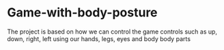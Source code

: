 # Game-with-body-posture
The project is based on how we can control the game controls such as up, down, right, left using our hands, legs, eyes and body body parts
